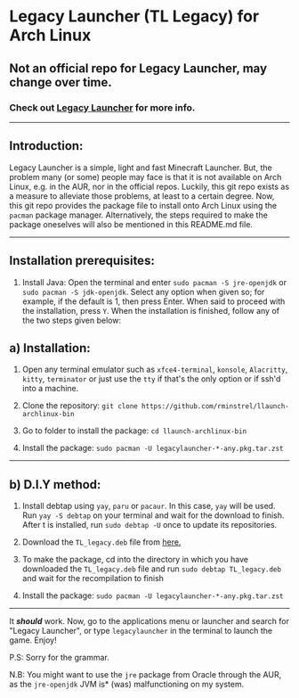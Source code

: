 # Legacy Launcher (TL Legacy) for Arch Linux
## Not an official repo for Legacy Launcher, may change over time.
### Check out [Legacy Launcher](https://llaun.ch/en) for more info.
---
## Introduction:

Legacy Launcher is a simple, light and fast Minecraft Launcher. But, the problem many (or some) people may face is that it is not available on Arch Linux, e.g. in the AUR, nor in the official repos. Luckily, this git repo exists as a measure to alleviate those problems, at least to a certain degree. Now, this git repo provides the package file to install onto Arch Linux using the `pacman` package manager. Alternatively, the steps required to make the package oneselves will also be mentioned in this README.md file.

---

## Installation prerequisites:

1. Install Java: Open the terminal and enter `sudo pacman -S jre-openjdk` or `sudo pacman -S jdk-openjdk`. Select any option when given so; for example, if the default is 1, then press Enter. When said to proceed with the installation, press `Y`. When the installation is finished, follow any of the two steps given below:

## a) Installation:

1. Open any terminal emulator such as `xfce4-terminal`, `konsole`, `Alacritty`, `kitty`, `terminator` or just use the `tty` if that's the only option or if ssh'd into a machine.

2. Clone the repository: `git clone https://github.com/rminstrel/llaunch-archlinux-bin`

3. Go to folder to install the package: `cd llaunch-archlinux-bin`

4. Install the package: `sudo pacman -U legacylauncher-*-any.pkg.tar.zst`

---

## b) D.I.Y method:

1. Install debtap using `yay`, `paru` or `pacaur`. In this case, `yay` will be used.
Run `yay -S debtap` on your terminal and wait for the download to finish.
After t is installed, run `sudo debtap -U` once to update its repositories.

3. Download the `TL_legacy.deb` file from [here.](https://llaun.ch/ubuntu)

4. To make the package, cd into the directory in which you have downloaded the `TL_legacy.deb` file and run `sudo debtap TL_legacy.deb` and wait for the recompilation to finish

5. Install the package: `sudo pacman -U legacylauncher-*-any.pkg.tar.zst`

---

It ***should*** work. Now, go to the applications menu or launcher and search for "Legacy Launcher", or type `legacylauncher` in the terminal to launch the game. Enjoy!

P.S: Sorry for the grammar.

N.B: You might want to use the `jre` package from Oracle through the AUR, as the `jre-openjdk` JVM is* (was) malfunctioning on my system.
